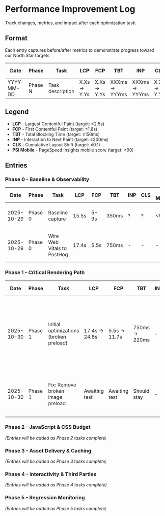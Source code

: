 # Performance Improvement Log

Track changes, metrics, and impact after each optimization task.

## Format

Each entry captures before/after metrics to demonstrate progress toward our North Star targets.

| Date       | Phase   | Task             | LCP         | FCP         | TBT           | INP           | CLS         | PSI Mobile | Notes         |
| ---------- | ------- | ---------------- | ----------- | ----------- | ------------- | ------------- | ----------- | ---------- | ------------- |
| YYYY-MM-DD | Phase N | Task description | X.Xs → Y.Ys | X.Xs → Y.Ys | XXXms → YYYms | XXXms → YYYms | X.XX → Y.YY | XX → YY    | Brief summary |

## Legend

- **LCP** - Largest Contentful Paint (target: ≤2.5s)
- **FCP** - First Contentful Paint (target: ≤1.8s)
- **TBT** - Total Blocking Time (target: ≤150ms)
- **INP** - Interaction to Next Paint (target: ≤200ms)
- **CLS** - Cumulative Layout Shift (target: ≤0.1)
- **PSI Mobile** - PageSpeed Insights mobile score (target: ≥90)

## Entries

### Phase 0 - Baseline & Observability

| Date       | Phase   | Task                       | LCP   | FCP  | TBT   | INP | CLS | PSI Mobile | Notes                                       |
| ---------- | ------- | -------------------------- | ----- | ---- | ----- | --- | --- | ---------- | ------------------------------------------- |
| 2025-10-29 | Phase 0 | Baseline capture           | 15.5s | 5-9s | 350ms | ?   | ?   | <50        | Initial state, no optimizations yet         |
| 2025-10-29 | Phase 0 | Wire Web Vitals to PostHog | 17.4s    | 5.5s | 750ms   | -   | -   | -          | RUM enabled, no performance change expected |

### Phase 1 - Critical Rendering Path

| Date       | Phase   | Task                                    | LCP            | FCP            | TBT           | INP | CLS     | PSI Mobile | Notes                                                                                    |
| ---------- | ------- | --------------------------------------- | -------------- | -------------- | ------------- | --- | ------- | ---------- | ---------------------------------------------------------------------------------------- |
| 2025-10-30 | Phase 1 | Initial optimizations (broken preload)  | 17.4s → 24.8s  | 5.5s → 11.7s   | 750ms → 220ms | -   | ? → 0   | -          | ❌ Regression! Broken image preload path blocked rendering. TBT improved 70%, CLS fixed. |
| 2025-10-30 | Phase 1 | Fix: Remove broken image preload        | Awaiting test  | Awaiting test  | Should stay   | -   | Stay 0  | -          | Removed /src/assets path that doesn't exist in production build                          |


### Phase 2 - JavaScript & CSS Budget

_(Entries will be added as Phase 2 tasks complete)_

### Phase 3 - Asset Delivery & Caching

_(Entries will be added as Phase 3 tasks complete)_

### Phase 4 - Interactivity & Third Parties

_(Entries will be added as Phase 4 tasks complete)_

### Phase 5 - Regression Monitoring

_(Entries will be added as Phase 5 tasks complete)_
